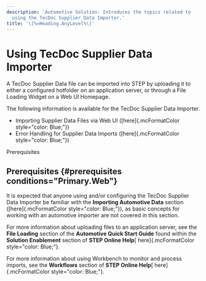 ```yaml
---
description: 'Automotive Solution: Introduces the topics related to
  using the TecDoc Supplier Data Importer.'
title: '\[%=Heading.AnyLevel%\]'
---
```


Using TecDoc Supplier Data Importer
===================================

A TecDoc Supplier Data file can be imported into STEP by uploading it to
either a configured hotfolder on an application server, or through a
File Loading Widget on a Web UI Homepage.

The following information is available for the TecDoc Supplier Data
Importer.

-   Importing Supplier Data Files via Web UI ([here]{.mcFormatColor
    style="color: Blue;"})
-   Error Handling for Supplier Data Imports ([here]{.mcFormatColor
    style="color: Blue;"})

Prerequisites

Prerequisites {#prerequisites conditions="Primary.Web"}
-------------

It is expected that anyone using and/or configuring the TecDoc Supplier
Data Importer be familiar with the **Importing Automotive Data** section
([here]{.mcFormatColor style="color: Blue;"}), as basic concepts for
working with an automotive importer are not covered in this section.

For more information about uploading files to an application server, see
the **File Loading** section of the **Automotive Quick Start Guide**
found within the **Solution Enablement** section of **STEP Online
Help**[ here]{.mcFormatColor style="color: Blue;"}.

For more information about using Workbench to monitor and process
imports, see the **Workflows** section of **STEP Online Help**[
here]{.mcFormatColor style="color: Blue;"}.
